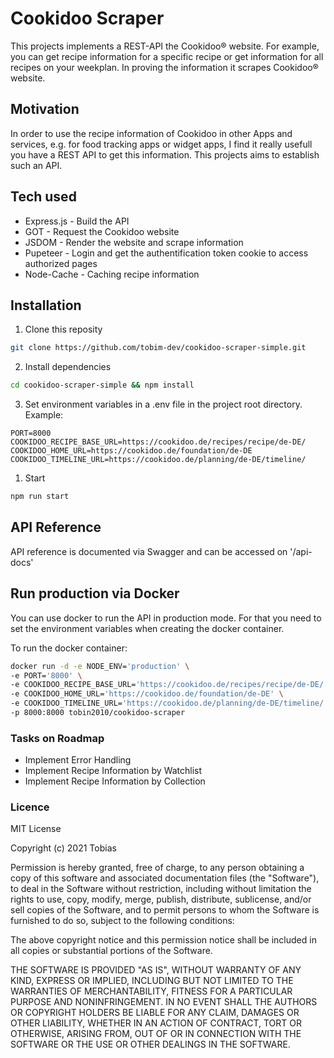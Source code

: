 # Cookidoo Scraper

This projects implements a REST-API the Cookidoo® website. For example, you can get recipe information for a specific
recipe or get information for all recipes on your weekplan. In proving the information it scrapes Cookidoo® website.

## Motivation

In order to use the recipe information of Cookidoo in other Apps and services, e.g. for food tracking apps or widget
apps, I find it really usefull you have a REST API to get this information. This projects aims to establish such an API.

## Tech used

- Express.js - Build the API
- GOT - Request the Cookidoo website
- JSDOM - Render the website and scrape information
- Pupeteer - Login and get the authentification token cookie to access authorized pages
- Node-Cache - Caching recipe information

## Installation

1. Clone this reposity

```bash
git clone https://github.com/tobim-dev/cookidoo-scraper-simple.git
```

2. Install dependencies

```bash
cd cookidoo-scraper-simple && npm install
```

3. Set environment variables in a .env file in the project root directory. Example:

```
PORT=8000
COOKIDOO_RECIPE_BASE_URL=https://cookidoo.de/recipes/recipe/de-DE/
COOKIDOO_HOME_URL=https://cookidoo.de/foundation/de-DE
COOKIDOO_TIMELINE_URL=https://cookidoo.de/planning/de-DE/timeline/
```

1. Start

```bash
npm run start
```

## API Reference

API reference is documented via Swagger and can be accessed on '/api-docs'

## Run production via Docker

You can use docker to run the API in production mode. For that you need to set the environment variables when creating
the docker container.

To run the docker container:

```bash
docker run -d -e NODE_ENV='production' \
-e PORT='8000' \
-e COOKIDOO_RECIPE_BASE_URL='https://cookidoo.de/recipes/recipe/de-DE/' \
-e COOKIDOO_HOME_URL='https://cookidoo.de/foundation/de-DE' \
-e COOKIDOO_TIMELINE_URL='https://cookidoo.de/planning/de-DE/timeline/' \
-p 8000:8000 tobin2010/cookidoo-scraper
```

### Tasks on Roadmap

- Implement Error Handling
- Implement Recipe Information by Watchlist
- Implement Recipe Information by Collection

### Licence

MIT License

Copyright (c) 2021 Tobias

Permission is hereby granted, free of charge, to any person obtaining a copy of this software and associated
documentation files (the "Software"), to deal in the Software without restriction, including without limitation the
rights to use, copy, modify, merge, publish, distribute, sublicense, and/or sell copies of the Software, and to permit
persons to whom the Software is furnished to do so, subject to the following conditions:

The above copyright notice and this permission notice shall be included in all copies or substantial portions of the
Software.

THE SOFTWARE IS PROVIDED "AS IS", WITHOUT WARRANTY OF ANY KIND, EXPRESS OR IMPLIED, INCLUDING BUT NOT LIMITED TO THE
WARRANTIES OF MERCHANTABILITY, FITNESS FOR A PARTICULAR PURPOSE AND NONINFRINGEMENT. IN NO EVENT SHALL THE AUTHORS OR
COPYRIGHT HOLDERS BE LIABLE FOR ANY CLAIM, DAMAGES OR OTHER LIABILITY, WHETHER IN AN ACTION OF CONTRACT, TORT OR
OTHERWISE, ARISING FROM, OUT OF OR IN CONNECTION WITH THE SOFTWARE OR THE USE OR OTHER DEALINGS IN THE SOFTWARE.
